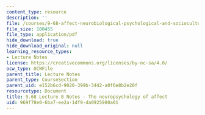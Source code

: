 ```yaml
---
content_type: resource
description: ''
file: /courses/9-68-affect-neurobiological-psychological-and-sociocultural-counterparts-of-feelings-spring-2013/969f78e06ba7ee2a1df9da0925980a01_MIT9_68S13_Lect8.pdf
file_size: 100455
file_type: application/pdf
hide_download: true
hide_download_original: null
learning_resource_types:
- Lecture Notes
license: https://creativecommons.org/licenses/by-nc-sa/4.0/
ocw_type: OCWFile
parent_title: Lecture Notes
parent_type: CourseSection
parent_uid: e152b6cd-9020-399b-3442-a0f6e8b2e20f
resourcetype: Document
title: 9.68 Lecture 8 Notes - The neuropsychology of affect
uid: 969f78e0-6ba7-ee2a-1df9-da0925980a01
---
```

